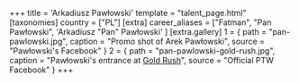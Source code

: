 +++
title = 'Arkadiusz Pawłowski'
template = "talent_page.html"
[taxonomies]
country = ["PL"]
[extra]
career_aliases = ["Fatman", "Pan Pawłowski", 'Arkadiusz "Pan" Pawłowski' ]
[extra.gallery]
1 = { path = "pan-pawlowski.jpg", caption = "Promo shot of Arek Pawłowski", source = "Pawłowski's Facebook" }
2 = { path = "pan-pawlowski-gold-rush.jpg", caption = "Pawłowski's entrance at [Gold Rush](@/e/ptw/2024-02-03-ptw-5-gold-rush.md)", source = "Official PTW Facebook" }
+++
